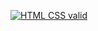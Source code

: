 [![HTML CSS valid](https://github.com/Mariliova/hlegas/actions/workflows/HTML5Validator.yml/badge.svg)](https://github.com/Mariliova/hlegas/actions/workflows/HTML5Validator.yml)